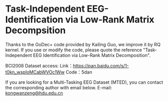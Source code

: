 # Task-Independent EEG-Identification via Low-Rank Matrix Decompsition
Thanks to the GoDec+ code provided by Kailing Guo, we improve it by RQ kernel.
If you use or modify the code, please quote the reference "Task-Independent EEG Identification via Low-Rank
Matrix Decomposition".


BCI2008 Dataset access:
Link：https://pan.baidu.com/s/1-t0kn_wspIoMCabWVOc1Ww      Code：5dan


If you are looking for a Multi-Tasking EEG Dataset (MTED), you can contact the corresponding author with email below.
    E-mail: kongwanzeng@hdu.edu.cn
